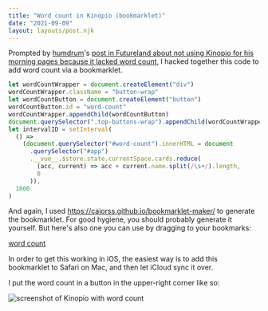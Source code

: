 ```yaml
---
title: "Word count in Kinopio (bookmarklet)"
date: "2021-09-09"
layout: layouts/post.njk
---
```


Prompted by [humdrum](http://tiv.today)'s
[post in Futureland about not using Kinopio for his morning pages because it lacked word count](https://futureland.tv/humdrum/entry/101835?fullscreen=1),
I hacked together this code to add word count via a bookmarklet.

```javascript
let wordCountWrapper = document.createElement("div")
wordCountWrapper.className = "button-wrap"
let wordCountButton = document.createElement("button")
wordCountButton.id = "word-count"
wordCountWrapper.appendChild(wordCountButton)
document.querySelector(".top-buttons-wrap").appendChild(wordCountWrapper)
let intervalID = setInterval(
  () =>
    (document.querySelector("#word-count").innerHTML = document
      .querySelector("#app")
      .__vue__.$store.state.currentSpace.cards.reduce(
        (acc, current) => acc + current.name.split(/\s+/).length,
        0
      )),
  1000
)
```

And again, I used https://caiorss.github.io/bookmarklet-maker/ to generate the
bookmarklet. For good hygiene, you should probably generate it yourself. But
here's also one you can use by dragging to your bookmarks:

<a href="javascript:(function()%7Blet%20wordCountWrapper%20%3D%20document.createElement(%22div%22)%3B%0AwordCountWrapper.className%20%3D%20%22button-wrap%22%3B%0Alet%20wordCountButton%20%3D%20document.createElement(%22button%22)%3B%0AwordCountButton.id%20%3D%20%22word-count%22%3B%0AwordCountWrapper.appendChild(wordCountButton)%3B%0Adocument.querySelector(%22.top-buttons-wrap%22).appendChild(wordCountWrapper)%3B%0Alet%20intervalID%20%3D%20setInterval(()%20%3D%3E%20document.querySelector(%22%23word-count%22).innerHTML%20%3D%20document.querySelector(%22%23app%22).__vue__.%24store.state.currentSpace.cards.reduce((acc%2C%20current)%20%3D%3E%20acc%20%2B%20current.name.split(%2F%5Cs%2B%2F).length%2C%200)%2C%201000)%3B%7D)()%3B">word
count</a>

In order to get this working in iOS, the easiest way is to add this bookmarklet
to Safari on Mac, and then let iCloud sync it over.

I put the word count in a button in the upper-right corner like so:

![screenshot of Kinopio with word count](https://us-east-1.linodeobjects.com/kinopio-uploads/SaLjyDgbsLQKX6hlrsrwh/image.png)
